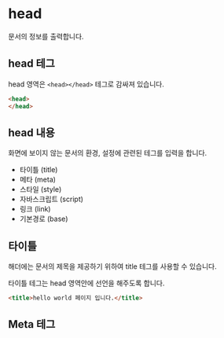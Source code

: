 # head
문서의 정보를 출력합니다.

## head 테그
head 영역은 `<head></head>` 테그로 감싸져 있습니다.

```html
<head> 
</head>
```
## head 내용
화면에 보이지 않는 
문서의 환경, 설정에 관련된 테그를 입력을 합니다.

* 타이틀 (title)
* 메타 (meta)
* 스타일 (style)
* 자바스크립트 (script)
* 링크 (link)
* 기본경로 (base)

## 타이틀
해더에는 문서의 제목을 제공하기 위하여 title 테그를 사용할 수 있습니다.

타이틀 테그는 head 영역안에 선언을 해주도록 합니다.

```html
<title>hello world 페이지 입니다.</title>
```

## Meta 테그



